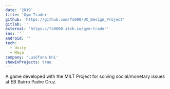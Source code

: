 ```yaml
---
date: '2019'
title: 'Gym Trader'
github: 'https://github.com/fs000/UX_Design_Project'
gitlab: ''
external: 'https://fs0000.itch.io/gym-trader'
ios: ''
android: ''
tech:
  - Unity
  - Maya
company: 'Lusófona Uni'
showInProjects: true
---
```


A game developed with the MILT Project for solving social/monetary issues at EB Bairro Padre Cruz.
